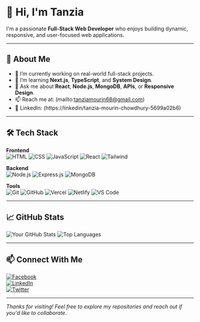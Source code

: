 # 👋 Hi, I'm Tanzia

I'm a passionate **Full-Stack Web Developer** who enjoys building dynamic, responsive, and user-focused web applications.

---

## 🚀 About Me

- 🔭 I’m currently working on real-world full-stack projects.
- 🌱 I’m learning **Next.js**, **TypeScript**, and **System Design**.
- 💬 Ask me about **React**, **Node.js**, **MongoDB**, **APIs**, or **Responsive Design**.
- 📫 Reach me at: (mailto:tanziamourin68@gmail.com)
- 💼 LinkedIn: (https://linkedin/tanzia-mourin-chowdhury-5699a02b6)

---

## 🛠️ Tech Stack

**Frontend**  
![HTML](https://img.shields.io/badge/HTML-E34F26?style=flat-square&logo=html5&logoColor=white)
![CSS](https://img.shields.io/badge/CSS-1572B6?style=flat-square&logo=css3&logoColor=white)
![JavaScript](https://img.shields.io/badge/JavaScript-F7DF1E?style=flat-square&logo=javascript&logoColor=black)
![React](https://img.shields.io/badge/React-61DAFB?style=flat-square&logo=react&logoColor=black)
![Tailwind](https://img.shields.io/badge/Tailwind_CSS-38B2AC?style=flat-square&logo=tailwind-css&logoColor=white)

**Backend**  
![Node.js](https://img.shields.io/badge/Node.js-339933?style=flat-square&logo=nodedotjs&logoColor=white)
![Express.js](https://img.shields.io/badge/Express.js-000000?style=flat-square&logo=express&logoColor=white)
![MongoDB](https://img.shields.io/badge/MongoDB-4EA94B?style=flat-square&logo=mongodb&logoColor=white)

**Tools**  
![Git](https://img.shields.io/badge/Git-F05032?style=flat-square&logo=git&logoColor=white)
![GitHub](https://img.shields.io/badge/GitHub-181717?style=flat-square&logo=github&logoColor=white)
![Vercel](https://img.shields.io/badge/Vercel-000000?style=flat-square&logo=vercel&logoColor=white)
![Netlify](https://img.shields.io/badge/Netlify-00C7B7?style=flat-square&logo=netlify&logoColor=white)
![VS Code](https://img.shields.io/badge/VS%20Code-007ACC?style=flat-square&logo=visual-studio-code&logoColor=white)

---

## 📈 GitHub Stats

![Your GitHub Stats](https://github-readme-stats.vercel.app/api?username=your-github-username&show_icons=true&theme=react)
![Top Languages](https://github-readme-stats.vercel.app/api/top-langs/?username=your-github-username&layout=compact&theme=react)

---

## 📫 Connect With Me

[![Facebook](https://img.shields.io/badge/Facebook-1877F2?style=flat-square&logo=facebook&logoColor=white)](https://facebook.com/your-profile)  
[![LinkedIn](https://img.shields.io/badge/LinkedIn-0A66C2?style=flat-square&logo=linkedin&logoColor=white)](https://linkedin.com/in/your-link)  
[![Twitter](https://img.shields.io/badge/Twitter-1DA1F2?style=flat-square&logo=twitter&logoColor=white)](https://twitter.com/your-profile)

---

_Thanks for visiting! Feel free to explore my repositories and reach out if you'd like to collaborate._
